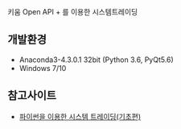 키움 Open API + 를 이용한 시스템트레이딩

## 개발환경
 - Anaconda3-4.3.0.1 32bit (Python 3.6, PyQt5.6)
 - Windows 7/10

## 참고사이트
 - [파이썬을 이용한 시스템 트레이딩(기초편)](https://wikidocs.net/book/110)